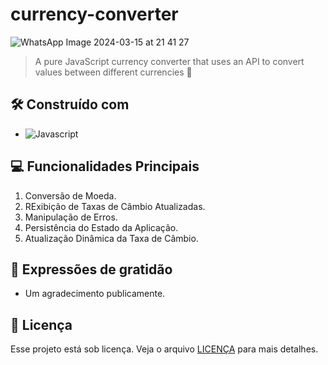 # currency-converter

![WhatsApp Image 2024-03-15 at 21 41 27](https://github.com/B00rges/currency-converter/assets/123204710/c048a72b-bf3b-4b02-925a-2428fee8f60a)

> A pure JavaScript currency converter that uses an API to convert values ​​between different currencies 💸

## 🛠️ Construído com
* <img src="https://img.shields.io/badge/Javascript-F7DF1E?logo=javascript&logoColor=white" alt="Javascript"/> 

## 💻 Funcionalidades Principais

1. Conversão de Moeda.
2. RExibição de Taxas de Câmbio Atualizadas.
3. Manipulação de Erros.
4. Persistência do Estado da Aplicação.
5. Atualização Dinâmica da Taxa de Câmbio.

## 🎁 Expressões de gratidão

* Um agradecimento publicamente.

## 📝 Licença

Esse projeto está sob licença. Veja o arquivo [LICENÇA](LICENSE.md) para mais detalhes.
